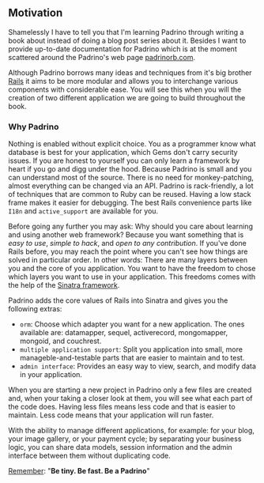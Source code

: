 ## Motivation

Shamelessly I have to tell you that I'm learning Padrino through writing a book about instead of doing a blog post series about it. Besides I want to provide up-to-date documentation for Padrino which is at the moment scattered around the Padrino's web page [padrinorb.com](http://www.padrinorb.com/).


Although Padrino borrows many ideas and techniques from it's big brother [Rails](http://rubyonrails.org/) it aims to be more modular and allows you to interchange various components with considerable ease. You will see this when you will the creation of two different application we are going to build throughout the book.


### Why Padrino

Nothing is enabled without explicit choice. You as a programmer know what database is best for your application, which Gems don't carry security issues. If you are honest to yourself you can only learn a framework by heart if you go and digg under the hood. Because Padrino is small and you can understand most of the source. There is no need for monkey-patching, almost everything can be changed via an API. Padrino is rack-friendly, a lot of techniques that are common to Ruby can be reused. Having a low stack frame makes it easier for debugging.  The best Rails convenience parts like `I18n` and `active_support` are available for you.



Before going any further you may ask: Why should you care about learning and using another web framework? Because you want something that is *easy to use*, *simple to hack*, and *open to any contribution*. If you've done Rails before, you may reach the point where you can't see how things are solved in particular order. In other words: There are many layers between you and the core of you application. You want to have the freedom to chose which layers you want to use in your application. This freedoms comes with the help of the [Sinatra framework](http://www.sinatrarb.com/).


Padrino adds the core values of Rails into Sinatra and gives you the following extras:


- `orm`: Choose which adapter you want for a new application. The ones available are: datamapper, sequel, activerecord, mongomapper, mongoid, and couchrest.
- `multiple application support`: Split you application into small, more manageble-and-testable parts that are easier to maintain and to test.
- `admin interface`: Provides an easy way to view, search, and modify data in your application.


When you are starting a new project in Padrino only a few files are created and, when your taking a closer look at them, you will see what each part of the code does. Having less files means less code and that is easier to maintain. Less code means that your application will run faster.


With the ability to manage different applications, for example: for your blog, your image gallery, or your payment cycle; by separating your business logic, you can share data models, session information and the admin interface between them without duplicating code.


[Remember](https://speakerdeck.com/daddye/padrino-framework-0-dot-11-and-1-dot-0): "**Be tiny. Be fast. Be a Padrino**"

